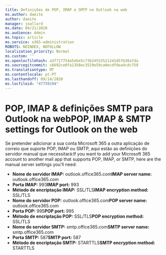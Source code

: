 ```yaml
---
title: Definições de POP, IMAP e SMTP no Outlook na web
ms.author: daeite
author: daeite
manager: joallard
ms.date: 04/21/2020
ms.audience: Admin
ms.topic: article
ms.service: o365-administration
ROBOTS: NOINDEX, NOFOLLOW
localization_priority: Normal
ms.custom: ''
ms.openlocfilehash: a3f717754a5ebe5c73624553521241d57b38a7da
ms.sourcegitcommit: c6692ce0fa1358ec3529e59ca0ecdfdea4cdc759
ms.translationtype: MT
ms.contentlocale: pt-PT
ms.lasthandoff: 09/14/2020
ms.locfileid: "47759194"
---
```

# <a name="pop-imap--smtp-settings-for-outlook-on-the-web"></a><span data-ttu-id="45fb0-102">POP, IMAP & definições SMTP para Outlook na web</span><span class="sxs-lookup"><span data-stu-id="45fb0-102">POP, IMAP & SMTP settings for Outlook on the web</span></span>

<span data-ttu-id="45fb0-103">Se pretender adicionar a sua conta Microsoft 365 a outra aplicação de correio que suporte POP, IMAP ou SMTP, aqui estão as definições do servidor manual que necessitará:</span><span class="sxs-lookup"><span data-stu-id="45fb0-103">If you want to add your Microsoft 365 account to another mail app that supports POP, IMAP, or SMTP, here are the manual server settings you'll need:</span></span>
  
- <span data-ttu-id="45fb0-104">**Nome do servidor IMAP:** outlook.office365.com</span><span class="sxs-lookup"><span data-stu-id="45fb0-104">**IMAP server name:** outlook.office365.com</span></span>
- <span data-ttu-id="45fb0-105">**Porta IMAP:** 993</span><span class="sxs-lookup"><span data-stu-id="45fb0-105">**IMAP port:** 993</span></span>
- <span data-ttu-id="45fb0-106">**Método de encriptação IMAP:** SSL/TLS</span><span class="sxs-lookup"><span data-stu-id="45fb0-106">**IMAP encryption method:** SSL/TLS</span></span>
- <span data-ttu-id="45fb0-107">**Nome do servidor POP:** outlook.office365.com</span><span class="sxs-lookup"><span data-stu-id="45fb0-107">**POP server name:** outlook.office365.com</span></span>  
- <span data-ttu-id="45fb0-108">**Porta POP:** 995</span><span class="sxs-lookup"><span data-stu-id="45fb0-108">**POP port:** 995</span></span>  
- <span data-ttu-id="45fb0-109">**Método de encriptação POP:** SSL/TLS</span><span class="sxs-lookup"><span data-stu-id="45fb0-109">**POP encryption method:** SSL/TLS</span></span>  
- <span data-ttu-id="45fb0-110">**Nome do servidor SMTP:** smtp.office365.com</span><span class="sxs-lookup"><span data-stu-id="45fb0-110">**SMTP server name:** smtp.office365.com</span></span>
- <span data-ttu-id="45fb0-111">**Porta SMTP:** 587</span><span class="sxs-lookup"><span data-stu-id="45fb0-111">**SMTP port:** 587</span></span>
- <span data-ttu-id="45fb0-112">**Método de encriptação SMTP:** STARTTLS</span><span class="sxs-lookup"><span data-stu-id="45fb0-112">**SMTP encryption method:** STARTTLS</span></span>
